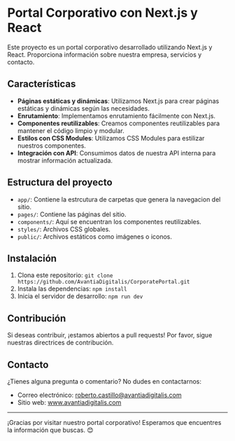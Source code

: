 # Portal Corporativo con Next.js y React

Este proyecto es un portal corporativo desarrollado utilizando Next.js y React. Proporciona información sobre nuestra empresa, servicios y contacto.

## Características

- **Páginas estáticas y dinámicas**: Utilizamos Next.js para crear páginas estáticas y dinámicas según las necesidades.
- **Enrutamiento**: Implementamos enrutamiento fácilmente con Next.js.
- **Componentes reutilizables**: Creamos componentes reutilizables para mantener el código limpio y modular.
- **Estilos con CSS Modules**: Utilizamos CSS Modules para estilizar nuestros componentes.
- **Integración con API**: Consumimos datos de nuestra API interna para mostrar información actualizada.

## Estructura del proyecto

- `app/`: Contiene la estrcutura de carpetas que genera la navegacion del sitio.
- `pages/`: Contiene las páginas del sitio.
- `components/`: Aquí se encuentran los componentes reutilizables.
- `styles/`: Archivos CSS globales.
- `public/`: Archivos estáticos como imágenes o iconos.

## Instalación

1. Clona este repositorio: `git clone https://github.com/AvantiaDigitalis/CorporatePortal.git`
2. Instala las dependencias: `npm install`
3. Inicia el servidor de desarrollo: `npm run dev`

## Contribución

Si deseas contribuir, ¡estamos abiertos a pull requests! Por favor, sigue nuestras directrices de contribución.

## Contacto

¿Tienes alguna pregunta o comentario? No dudes en contactarnos:

- Correo electrónico: roberto.castillo@avantiadigitalis.com
- Sitio web: www.avantiadigitalis.com

---

¡Gracias por visitar nuestro portal corporativo! Esperamos que encuentres la información que buscas. 😊 